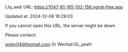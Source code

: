Lily_web URL: https://1047-61-165-102-156.ngrok-free.app

Updated at: 2024-12-08 16:29:03

If you cannot open this URL, the server might be down.

Please contact: 

goley04@foxmail.com Or Wechat:GL_yeaH